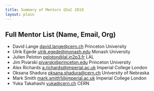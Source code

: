 ```yaml
---
title: Summary of Mentors GSoC 2019
layout: plain
---
```


## Full Mentor List (Name, Email, Org)

* David Lange [david.lange@cern.ch](mailto:david.lange@cern.ch) Princeton University
* Ulrik Egede [ulrik.egede@monash.edu](mailto:ulrik.egede@monash.edu) Monash University
* Julien Peloton [peloton@lal.in2p3.fr](mailto:peloton@lal.in2p3.fr) LAL
* Jim Pivarski [pivarski@princeton.edu](mailto:pivarski@princeton.edu) Princeton University
* Alex Richards [a.richards@imperial.ac.uk](mailto:a.richards@imperial.ac.uk) Imperial College London
* Oksana Shadura [oksana.shadura@cern.ch](mailto:oksana.shadura@cern.ch) University of Nebraska
* Mark Smith [mark.smith1@imperial.ac.uk](mailto:mark.smith1@imperial.ac.uk) Imperial College London
* Yuka Takahashi [yuka@cern.ch](mailto:yuka@cern.ch) CERN
